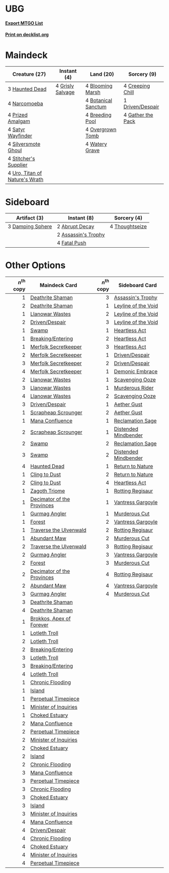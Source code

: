 # UBG

#### [Export MTGO List](../collection/UBG/UBG.txt)
#### [Print on decklist.org](http://decklist.org/?deckmain=4%09Blooming%20Marsh%0A4%09Botanical%20Sanctum%0A4%09Breeding%20Pool%0A4%09Creeping%20Chill%0A1%09Driven/Despair%0A4%09Gather%20the%20Pack%0A4%09Grisly%20Salvage%0A3%09Haunted%20Dead%0A4%09Narcomoeba%0A4%09Overgrown%20Tomb%0A4%09Prized%20Amalgam%0A4%09Satyr%20Wayfinder%0A4%09Silversmote%20Ghoul%0A4%09Stitcher's%20Supplier%0A4%09Uro,%20Titan%20of%20Nature's%20Wrath%0A4%09Watery%20Grave&deckside=2%09Abrupt%20Decay%0A2%09Assassin's%20Trophy%0A3%09Damping%20Sphere%0A4%09Fatal%20Push%0A4%09Thoughtseize)
# Maindeck

|                                              Creature (27)                                              |                                        Instant (4)                                        |                                          Land (20)                                           |                                        Sorcery (9)                                         |
|---------------------------------------------------------------------------------------------------------|-------------------------------------------------------------------------------------------|----------------------------------------------------------------------------------------------|--------------------------------------------------------------------------------------------|
|3 [Haunted Dead](http://gatherer.wizards.com/Pages/Card/Details.aspx?multiverseid=414387)                |4 [Grisly Salvage](http://gatherer.wizards.com/Pages/Card/Details.aspx?multiverseid=405253)|4 [Blooming Marsh](http://gatherer.wizards.com/Pages/Card/Details.aspx?multiverseid=417816)   |4 [Creeping Chill](http://gatherer.wizards.com/Pages/Card/Details.aspx?multiverseid=452816) |
|4 [Narcomoeba](http://gatherer.wizards.com/Pages/Card/Details.aspx?multiverseid=136140)                  |                                                                                           |4 [Botanical Sanctum](http://gatherer.wizards.com/Pages/Card/Details.aspx?multiverseid=417817)|1 [Driven/Despair](http://gatherer.wizards.com/Pages/Card/Details.aspx?multiverseid=430846) |
|4 [Prized Amalgam](http://gatherer.wizards.com/Pages/Card/Details.aspx?multiverseid=410014)              |                                                                                           |4 [Breeding Pool](http://gatherer.wizards.com/Pages/Card/Details.aspx?multiverseid=97088)     |4 [Gather the Pack](http://gatherer.wizards.com/Pages/Card/Details.aspx?multiverseid=398448)|
|4 [Satyr Wayfinder](http://gatherer.wizards.com/Pages/Card/Details.aspx?multiverseid=378508)             |                                                                                           |4 [Overgrown Tomb](http://gatherer.wizards.com/Pages/Card/Details.aspx?multiverseid=405103)   |                                                                                            |
|4 [Silversmote Ghoul](http://gatherer.wizards.com/Pages/Card/Details.aspx?multiverseid=485445)           |                                                                                           |4 [Watery Grave](http://gatherer.wizards.com/Pages/Card/Details.aspx?multiverseid=405114)     |                                                                                            |
|4 [Stitcher's Supplier](http://gatherer.wizards.com/Pages/Card/Details.aspx?multiverseid=447257)         |                                                                                           |                                                                                              |                                                                                            |
|4 [Uro, Titan of Nature's Wrath](http://gatherer.wizards.com/Pages/Card/Details.aspx?multiverseid=476480)|                                                                                           |                                                                                              |                                                                                            |


# Sideboard

|                                       Artifact (3)                                        |                                         Instant (8)                                          |                                       Sorcery (4)                                       |
|-------------------------------------------------------------------------------------------|----------------------------------------------------------------------------------------------|-----------------------------------------------------------------------------------------|
|3 [Damping Sphere](http://gatherer.wizards.com/Pages/Card/Details.aspx?multiverseid=443101)|2 [Abrupt Decay](http://gatherer.wizards.com/Pages/Card/Details.aspx?multiverseid=456061)     |4 [Thoughtseize](http://gatherer.wizards.com/Pages/Card/Details.aspx?multiverseid=438676)|
|                                                                                           |2 [Assassin's Trophy](http://gatherer.wizards.com/Pages/Card/Details.aspx?multiverseid=452902)|                                                                                         |
|                                                                                           |4 [Fatal Push](http://gatherer.wizards.com/Pages/Card/Details.aspx?multiverseid=423724)       |                                                                                         |


# Other Options

|*n*<sup>th</sup> copy|                                            Maindeck Card                                            |*n*<sup>th</sup> copy|                                        Sideboard Card                                         |
|--------------------:|-----------------------------------------------------------------------------------------------------|--------------------:|-----------------------------------------------------------------------------------------------|
|                    1|[Deathrite Shaman](http://gatherer.wizards.com/Pages/Card/Details.aspx?multiverseid=413757)          |                    3|[Assassin's Trophy](http://gatherer.wizards.com/Pages/Card/Details.aspx?multiverseid=452902)   |
|                    2|[Deathrite Shaman](http://gatherer.wizards.com/Pages/Card/Details.aspx?multiverseid=413757)          |                    1|[Leyline of the Void](http://gatherer.wizards.com/Pages/Card/Details.aspx?multiverseid=107682) |
|                    1|[Llanowar Wastes](http://gatherer.wizards.com/Pages/Card/Details.aspx?multiverseid=129627)           |                    2|[Leyline of the Void](http://gatherer.wizards.com/Pages/Card/Details.aspx?multiverseid=107682) |
|                    2|[Driven/Despair](http://gatherer.wizards.com/Pages/Card/Details.aspx?multiverseid=430846)            |                    3|[Leyline of the Void](http://gatherer.wizards.com/Pages/Card/Details.aspx?multiverseid=107682) |
|                    1|[Swamp](http://gatherer.wizards.com/Pages/Card/Details.aspx?multiverseid=439858)                     |                    1|[Heartless Act](http://gatherer.wizards.com/Pages/Card/Details.aspx?multiverseid=479611)       |
|                    1|[Breaking/Entering](http://gatherer.wizards.com/Pages/Card/Details.aspx?multiverseid=369009)         |                    2|[Heartless Act](http://gatherer.wizards.com/Pages/Card/Details.aspx?multiverseid=479611)       |
|                    1|[Merfolk Secretkeeper](http://gatherer.wizards.com/Pages/Card/Details.aspx?multiverseid=473015)      |                    3|[Heartless Act](http://gatherer.wizards.com/Pages/Card/Details.aspx?multiverseid=479611)       |
|                    2|[Merfolk Secretkeeper](http://gatherer.wizards.com/Pages/Card/Details.aspx?multiverseid=473015)      |                    1|[Driven/Despair](http://gatherer.wizards.com/Pages/Card/Details.aspx?multiverseid=430846)      |
|                    3|[Merfolk Secretkeeper](http://gatherer.wizards.com/Pages/Card/Details.aspx?multiverseid=473015)      |                    2|[Driven/Despair](http://gatherer.wizards.com/Pages/Card/Details.aspx?multiverseid=430846)      |
|                    4|[Merfolk Secretkeeper](http://gatherer.wizards.com/Pages/Card/Details.aspx?multiverseid=473015)      |                    1|[Demonic Embrace](http://gatherer.wizards.com/Pages/Card/Details.aspx?multiverseid=488255)     |
|                    2|[Llanowar Wastes](http://gatherer.wizards.com/Pages/Card/Details.aspx?multiverseid=129627)           |                    1|[Scavenging Ooze](http://gatherer.wizards.com/Pages/Card/Details.aspx?multiverseid=420783)     |
|                    3|[Llanowar Wastes](http://gatherer.wizards.com/Pages/Card/Details.aspx?multiverseid=129627)           |                    1|[Murderous Rider](http://gatherer.wizards.com/Pages/Card/Details.aspx?multiverseid=473059)     |
|                    4|[Llanowar Wastes](http://gatherer.wizards.com/Pages/Card/Details.aspx?multiverseid=129627)           |                    2|[Scavenging Ooze](http://gatherer.wizards.com/Pages/Card/Details.aspx?multiverseid=420783)     |
|                    3|[Driven/Despair](http://gatherer.wizards.com/Pages/Card/Details.aspx?multiverseid=430846)            |                    1|[Aether Gust](http://gatherer.wizards.com/Pages/Card/Details.aspx?multiverseid=466796)         |
|                    1|[Scrapheap Scrounger](http://gatherer.wizards.com/Pages/Card/Details.aspx?multiverseid=417804)       |                    2|[Aether Gust](http://gatherer.wizards.com/Pages/Card/Details.aspx?multiverseid=466796)         |
|                    1|[Mana Confluence](http://gatherer.wizards.com/Pages/Card/Details.aspx?multiverseid=409573)           |                    1|[Reclamation Sage](http://gatherer.wizards.com/Pages/Card/Details.aspx?multiverseid=389651)    |
|                    2|[Scrapheap Scrounger](http://gatherer.wizards.com/Pages/Card/Details.aspx?multiverseid=417804)       |                    1|[Distended Mindbender](http://gatherer.wizards.com/Pages/Card/Details.aspx?multiverseid=414292)|
|                    2|[Swamp](http://gatherer.wizards.com/Pages/Card/Details.aspx?multiverseid=439858)                     |                    2|[Reclamation Sage](http://gatherer.wizards.com/Pages/Card/Details.aspx?multiverseid=389651)    |
|                    3|[Swamp](http://gatherer.wizards.com/Pages/Card/Details.aspx?multiverseid=439858)                     |                    2|[Distended Mindbender](http://gatherer.wizards.com/Pages/Card/Details.aspx?multiverseid=414292)|
|                    4|[Haunted Dead](http://gatherer.wizards.com/Pages/Card/Details.aspx?multiverseid=414387)              |                    1|[Return to Nature](http://gatherer.wizards.com/Pages/Card/Details.aspx?multiverseid=461102)    |
|                    1|[Cling to Dust](http://gatherer.wizards.com/Pages/Card/Details.aspx?multiverseid=476338)             |                    2|[Return to Nature](http://gatherer.wizards.com/Pages/Card/Details.aspx?multiverseid=461102)    |
|                    2|[Cling to Dust](http://gatherer.wizards.com/Pages/Card/Details.aspx?multiverseid=476338)             |                    4|[Heartless Act](http://gatherer.wizards.com/Pages/Card/Details.aspx?multiverseid=479611)       |
|                    1|[Zagoth Triome](http://gatherer.wizards.com/Pages/Card/Details.aspx?multiverseid=479779)             |                    1|[Rotting Regisaur](http://gatherer.wizards.com/Pages/Card/Details.aspx?multiverseid=466865)    |
|                    1|[Decimator of the Provinces](http://gatherer.wizards.com/Pages/Card/Details.aspx?multiverseid=414291)|                    1|[Vantress Gargoyle](http://gatherer.wizards.com/Pages/Card/Details.aspx?multiverseid=473033)   |
|                    1|[Gurmag Angler](http://gatherer.wizards.com/Pages/Card/Details.aspx?multiverseid=391850)             |                    1|[Murderous Cut](http://gatherer.wizards.com/Pages/Card/Details.aspx?multiverseid=386613)       |
|                    1|[Forest](http://gatherer.wizards.com/Pages/Card/Details.aspx?multiverseid=439860)                    |                    2|[Vantress Gargoyle](http://gatherer.wizards.com/Pages/Card/Details.aspx?multiverseid=473033)   |
|                    1|[Traverse the Ulvenwald](http://gatherer.wizards.com/Pages/Card/Details.aspx?multiverseid=409998)    |                    2|[Rotting Regisaur](http://gatherer.wizards.com/Pages/Card/Details.aspx?multiverseid=466865)    |
|                    1|[Abundant Maw](http://gatherer.wizards.com/Pages/Card/Details.aspx?multiverseid=414290)              |                    2|[Murderous Cut](http://gatherer.wizards.com/Pages/Card/Details.aspx?multiverseid=386613)       |
|                    2|[Traverse the Ulvenwald](http://gatherer.wizards.com/Pages/Card/Details.aspx?multiverseid=409998)    |                    3|[Rotting Regisaur](http://gatherer.wizards.com/Pages/Card/Details.aspx?multiverseid=466865)    |
|                    2|[Gurmag Angler](http://gatherer.wizards.com/Pages/Card/Details.aspx?multiverseid=391850)             |                    3|[Vantress Gargoyle](http://gatherer.wizards.com/Pages/Card/Details.aspx?multiverseid=473033)   |
|                    2|[Forest](http://gatherer.wizards.com/Pages/Card/Details.aspx?multiverseid=439860)                    |                    3|[Murderous Cut](http://gatherer.wizards.com/Pages/Card/Details.aspx?multiverseid=386613)       |
|                    2|[Decimator of the Provinces](http://gatherer.wizards.com/Pages/Card/Details.aspx?multiverseid=414291)|                    4|[Rotting Regisaur](http://gatherer.wizards.com/Pages/Card/Details.aspx?multiverseid=466865)    |
|                    2|[Abundant Maw](http://gatherer.wizards.com/Pages/Card/Details.aspx?multiverseid=414290)              |                    4|[Vantress Gargoyle](http://gatherer.wizards.com/Pages/Card/Details.aspx?multiverseid=473033)   |
|                    3|[Gurmag Angler](http://gatherer.wizards.com/Pages/Card/Details.aspx?multiverseid=391850)             |                    4|[Murderous Cut](http://gatherer.wizards.com/Pages/Card/Details.aspx?multiverseid=386613)       |
|                    3|[Deathrite Shaman](http://gatherer.wizards.com/Pages/Card/Details.aspx?multiverseid=413757)          |                     |                                                                                               |
|                    4|[Deathrite Shaman](http://gatherer.wizards.com/Pages/Card/Details.aspx?multiverseid=413757)          |                     |                                                                                               |
|                    1|[Brokkos, Apex of Forever](http://gatherer.wizards.com/Pages/Card/Details.aspx?multiverseid=479699)  |                     |                                                                                               |
|                    1|[Lotleth Troll](http://gatherer.wizards.com/Pages/Card/Details.aspx?multiverseid=405289)             |                     |                                                                                               |
|                    2|[Lotleth Troll](http://gatherer.wizards.com/Pages/Card/Details.aspx?multiverseid=405289)             |                     |                                                                                               |
|                    2|[Breaking/Entering](http://gatherer.wizards.com/Pages/Card/Details.aspx?multiverseid=369009)         |                     |                                                                                               |
|                    3|[Lotleth Troll](http://gatherer.wizards.com/Pages/Card/Details.aspx?multiverseid=405289)             |                     |                                                                                               |
|                    3|[Breaking/Entering](http://gatherer.wizards.com/Pages/Card/Details.aspx?multiverseid=369009)         |                     |                                                                                               |
|                    4|[Lotleth Troll](http://gatherer.wizards.com/Pages/Card/Details.aspx?multiverseid=405289)             |                     |                                                                                               |
|                    1|[Chronic Flooding](http://gatherer.wizards.com/Pages/Card/Details.aspx?multiverseid=270786)          |                     |                                                                                               |
|                    1|[Island](http://gatherer.wizards.com/Pages/Card/Details.aspx?multiverseid=439857)                    |                     |                                                                                               |
|                    1|[Perpetual Timepiece](http://gatherer.wizards.com/Pages/Card/Details.aspx?multiverseid=417800)       |                     |                                                                                               |
|                    1|[Minister of Inquiries](http://gatherer.wizards.com/Pages/Card/Details.aspx?multiverseid=417630)     |                     |                                                                                               |
|                    1|[Choked Estuary](http://gatherer.wizards.com/Pages/Card/Details.aspx?multiverseid=410038)            |                     |                                                                                               |
|                    2|[Mana Confluence](http://gatherer.wizards.com/Pages/Card/Details.aspx?multiverseid=409573)           |                     |                                                                                               |
|                    2|[Perpetual Timepiece](http://gatherer.wizards.com/Pages/Card/Details.aspx?multiverseid=417800)       |                     |                                                                                               |
|                    2|[Minister of Inquiries](http://gatherer.wizards.com/Pages/Card/Details.aspx?multiverseid=417630)     |                     |                                                                                               |
|                    2|[Choked Estuary](http://gatherer.wizards.com/Pages/Card/Details.aspx?multiverseid=410038)            |                     |                                                                                               |
|                    2|[Island](http://gatherer.wizards.com/Pages/Card/Details.aspx?multiverseid=439857)                    |                     |                                                                                               |
|                    2|[Chronic Flooding](http://gatherer.wizards.com/Pages/Card/Details.aspx?multiverseid=270786)          |                     |                                                                                               |
|                    3|[Mana Confluence](http://gatherer.wizards.com/Pages/Card/Details.aspx?multiverseid=409573)           |                     |                                                                                               |
|                    3|[Perpetual Timepiece](http://gatherer.wizards.com/Pages/Card/Details.aspx?multiverseid=417800)       |                     |                                                                                               |
|                    3|[Chronic Flooding](http://gatherer.wizards.com/Pages/Card/Details.aspx?multiverseid=270786)          |                     |                                                                                               |
|                    3|[Choked Estuary](http://gatherer.wizards.com/Pages/Card/Details.aspx?multiverseid=410038)            |                     |                                                                                               |
|                    3|[Island](http://gatherer.wizards.com/Pages/Card/Details.aspx?multiverseid=439857)                    |                     |                                                                                               |
|                    3|[Minister of Inquiries](http://gatherer.wizards.com/Pages/Card/Details.aspx?multiverseid=417630)     |                     |                                                                                               |
|                    4|[Mana Confluence](http://gatherer.wizards.com/Pages/Card/Details.aspx?multiverseid=409573)           |                     |                                                                                               |
|                    4|[Driven/Despair](http://gatherer.wizards.com/Pages/Card/Details.aspx?multiverseid=430846)            |                     |                                                                                               |
|                    4|[Chronic Flooding](http://gatherer.wizards.com/Pages/Card/Details.aspx?multiverseid=270786)          |                     |                                                                                               |
|                    4|[Choked Estuary](http://gatherer.wizards.com/Pages/Card/Details.aspx?multiverseid=410038)            |                     |                                                                                               |
|                    4|[Minister of Inquiries](http://gatherer.wizards.com/Pages/Card/Details.aspx?multiverseid=417630)     |                     |                                                                                               |
|                    4|[Perpetual Timepiece](http://gatherer.wizards.com/Pages/Card/Details.aspx?multiverseid=417800)       |                     |                                                                                               |

